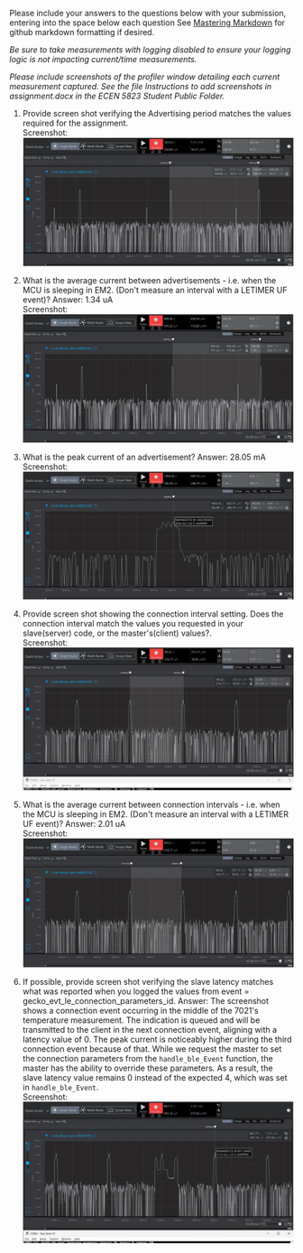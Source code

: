 Please include your answers to the questions below with your submission, entering into the space below each question
See [Mastering Markdown](https://guides.github.com/features/mastering-markdown/) for github markdown formatting if desired.

*Be sure to take measurements with logging disabled to ensure your logging logic is not impacting current/time measurements.*

*Please include screenshots of the profiler window detailing each current measurement captured.  See the file Instructions to add screenshots in assignment.docx in the ECEN 5823 Student Public Folder.*

1. Provide screen shot verifying the Advertising period matches the values required for the assignment.
   <br>Screenshot:  
   ![advertising_period](Images/assignment5_Q1.jpg)  

2. What is the average current between advertisements - i.e. when the MCU is sleeping in EM2. (Don't measure an interval with a LETIMER UF event)?
   Answer: 1.34 uA
   <br>Screenshot:  
   ![avg_current_between_advertisements](Images/assignment5_Q2.jpg)  

3. What is the peak current of an advertisement? 
   Answer: 28.05 mA
   <br>Screenshot:  
   ![peak_current_of_advertisement](Images/assignment5_Q3.jpg)  

4. Provide screen shot showing the connection interval setting. Does the connection interval match the values you requested in your slave(server) code, or the master's(client) values?.
   <br>Screenshot: 
   ![connection_interval](Images/assignment5_Q4.jpg)  

5. What is the average current between connection intervals - i.e. when the MCU is sleeping in EM2. (Don't measure an interval with a LETIMER UF event)?
   Answer: 2.01 uA
   <br>Screenshot:  
   ![avg_current_between_connection_intervals](Images/assignment5_Q5.jpg)  

6. If possible, provide screen shot verifying the slave latency matches what was reported when you logged the values from event = gecko_evt_le_connection_parameters_id.
   Answer: The screenshot shows a connection event occurring in the middle of the 7021's temperature measurement. The indication is queued and will be transmitted to the client in the next connection event, aligning with a latency value of 0. The peak current is noticeably higher during the third connection event because of that. While we request the master to set the connection parameters from the `handle_ble_Event` function, the master has the ability to override these parameters. As a result, the slave latency value remains 0 instead of the expected 4, which was set in `handle_ble_Event`.
   <br>Screenshot:  
   ![slave_latency](Images/assignment5_Q6.jpg)  

